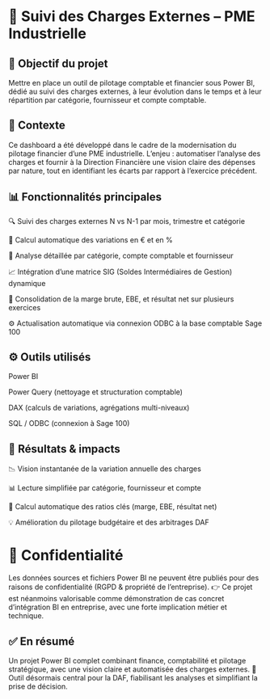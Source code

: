 # 💼 Suivi des Charges Externes – PME Industrielle

## 🎯 Objectif du projet


Mettre en place un outil de pilotage comptable et financier sous Power BI, dédié au suivi des charges externes, à leur évolution dans le temps et à leur répartition par catégorie, fournisseur et compte comptable.


## 🧠 Contexte

Ce dashboard a été développé dans le cadre de la modernisation du pilotage financier d’une PME industrielle.
L’enjeu : automatiser l’analyse des charges et fournir à la Direction Financière une vision claire des dépenses par nature, tout en identifiant les écarts par rapport à l’exercice précédent.


## 📊 Fonctionnalités principales

🔍 Suivi des charges externes N vs N-1 par mois, trimestre et catégorie

💸 Calcul automatique des variations en € et en %

📂 Analyse détaillée par catégorie, compte comptable et fournisseur

📈 Intégration d’une matrice SIG (Soldes Intermédiaires de Gestion) dynamique

🧾 Consolidation de la marge brute, EBE, et résultat net sur plusieurs exercices

⚙️ Actualisation automatique via connexion ODBC à la base comptable Sage 100


## ⚙️ Outils utilisés

Power BI

Power Query (nettoyage et structuration comptable)

DAX (calculs de variations, agrégations multi-niveaux)

SQL / ODBC (connexion à Sage 100)


## 🚀 Résultats & impacts

📉 Vision instantanée de la variation annuelle des charges

📊 Lecture simplifiée par catégorie, fournisseur et compte

🧮 Calcul automatique des ratios clés (marge, EBE, résultat net)

💡 Amélioration du pilotage budgétaire et des arbitrages DAF


# 📁 Confidentialité
Les données sources et fichiers Power BI ne peuvent être publiés pour des raisons de confidentialité (RGPD & propriété de l’entreprise).
👉 Ce projet est néanmoins valorisable comme démonstration de cas concret d’intégration BI en entreprise, avec une forte implication métier et technique.

	
## ✅ En résumé

Un projet Power BI complet combinant finance, comptabilité et pilotage stratégique, avec une vision claire et automatisée des charges externes.
💼 Outil désormais central pour la DAF, fiabilisant les analyses et simplifiant la prise de décision.
